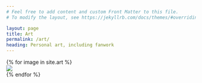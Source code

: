 ```yaml
---
# Feel free to add content and custom Front Matter to this file.
# To modify the layout, see https://jekyllrb.com/docs/themes/#overriding-theme-defaults

layout: page
title: Art
permalink: /art/
heading: Personal art, including fanwork
---
```

<script src="/js/jquery-3.5.1.min.js"></script>
<script src="https://unpkg.com/isotope-layout@3/dist/isotope.pkgd.js"></script>
<script src="/js/packery-mode.pkgd.js"></script>
<link rel="stylesheet" href="/css/isotope-image-gallery.css">


<div class="grid">
 {% for image in site.art %}
	<div class="grid-item">
	<a href = "{{site.url}}{{image.image_path}}">
 <img src="{{ site.url }}{{ image.image_path  }}"/>
</a></div>
 {% endfor %}
</div>

<script src="/js/isotope-image-gallery.js"></script>
<link rel="stylesheet" href="/css/lightbox.css">
<script type="text/javascript" src="/js/lightbox.js"></script>
